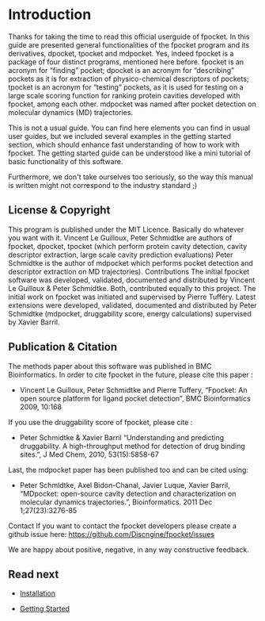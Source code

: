 

# Introduction

Thanks for taking the time to read this official userguide of fpocket. In this guide are presented general functionalities of the fpocket program and its derivatives, dpocket, tpocket and mdpocket. Yes, indeed fpocket is a package of four distinct programs, mentioned here before. fpocket is an acronym for “finding” pocket; dpocket is an acronym for “describing” pockets as it is for extraction of physico-chemical descriptors of pockets; tpocket is an acronym for “testing” pockets, as it is used for testing on a large scale scoring function for ranking protein cavities developed with fpocket, among each other. mdpocket was named after pocket detection on molecular dynamics (MD) trajectories.

This is not a usual guide. You can find here elements you can find in usual user guides, but we included several examples in the getting started section, which should enhance fast understanding of how to work with fpocket. The getting started guide can be understood like a mini tutorial of basic functionality of this software.

Furthermore, we don't take ourselves too seriously, so the way this manual is written might not correspond to the industry standard ;)

## License & Copyright

This program is published under the MIT Licence. Basically do whatever you want with it. 
Vincent Le Guilloux, Peter Schmidtke are authors of fpocket, dpocket, tpocket (which perform protein cavity detection, cavity descriptor extraction, large scale cavity prediction evaluations) Peter Schmidtke is the author of mdpocket which performs pocket detection and descriptor extraction on MD trajectories).
Contributions
The initial fpocket software was developed, validated, documented and distributed by Vincent Le Guilloux & Peter Schmidtke. Both, contributed equally to this project. The initial work on fpocket was initiated and supervised by Pierre Tufféry.
Latest extensions were developed, validated, documented and distributed by Peter Schmidtke (mdpocket, druggability score, energy calculations) supervised by Xavier Barril.


## Publication & Citation

The methods paper about this software was published in BMC Bioinformatics. In order to cite fpocket in the future, please cite this paper :

- Vincent Le Guilloux, Peter Schmidtke and Pierre Tuffery, “Fpocket: An open source platform for ligand pocket detection”, BMC Bioinformatics 2009, 10:168

If you use the druggability score of fpocket, please cite :

- Peter Schmidtke & Xavier Barril “Understanding and predicting druggability. A high-throughput method for detection of drug binding sites.”, J Med Chem, 2010, 53(15):5858-67

Last, the mdpocket paper has been published too and can be cited using:

- Peter Schmldtke, Axel Bidon-Chanal, Javier Luque, Xavier Barril, “MDpocket: open-source cavity detection and characterization on molecular dynamics trajectories.”, Bioinformatics. 2011 Dec 1;27(23):3276-85

Contact
If you want to contact the fpocket developers please create a github issue here: https://github.com/Discngine/fpocket/issues

We are happy about positive, negative, in any way constructive feedback.

## Read next

* [Installation](INSTALLATION.md)

* [Getting Started](GETTINGSTARTED.md)
